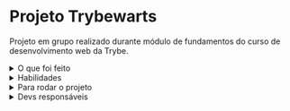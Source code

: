 # Projeto Trybewarts 

Projeto em grupo realizado durante módulo de fundamentos do curso de desenvolvimento web da Trybe.

<details>
  <summary>O que foi feito</summary>

  - Neste projeto, foi desenvolvido uma página de formulário para cadastro de estudantes apenas utlizando HTML```forms``` e Bootstrap para estilização. :art: :artist:

  ![exemplo de forms do trybewarts](./formulario.gif)

</details>
<details>
  <summary>Habilidades</summary>

  - Criar formulários em HTML;
  - Utilizar o Bootstrap;
  - CSS Flexbox;

</details>
<details>
  <summary>Para rodar o projeto</summary>

  - Clone o projeto desse repositório para sua máquina;
  - Utilize a extensão ```live preview``` do vscode;

</details>
<details>
  <summary>Devs responsáveis</summary>

  - [@Murilo-MRS](https://github.com/Murilo-MRS.png)
  - [@GabrielRodriguesMachado](https://github.com/GabrielRodriguesMachado.png)

</details>
<!-- Olá, Tryber!
Esse é apenas um arquivo inicial para o README do seu projeto.
É essencial que você preencha esse documento por conta própria, ok?
Não deixe de usar nossas dicas de escrita de README de projetos, e deixe sua criatividade brilhar!
:warning: IMPORTANTE: você precisa deixar nítido:
- quais arquivos/pastas foram desenvolvidos por você; 
- quais arquivos/pastas foram desenvolvidos por outra pessoa estudante;
- quais arquivos/pastas foram desenvolvidos pela Trybe.
-->